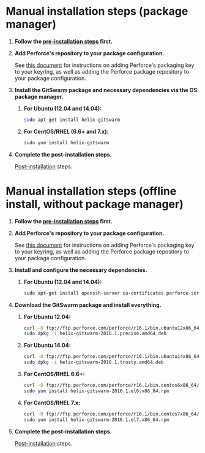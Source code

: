 # Manual installation steps (package manager)

1.  **Follow the [pre-installation steps](README.md) first.**

1.  **Add Perforce's repository to your package configuration.**

    See [this document](https://www.perforce.com/perforce-packages) for
    instructions on adding Perforce's packaging key to your keyring, as well
    as adding the Perforce package repository to your package configuration.

1.  **Install the GitSwarm package and necessary dependencies via the OS
    package manager.**

    1.  **For Ubuntu (12.04 and 14.04):**

        ```bash
        sudo apt-get install helix-gitswarm
        ```

    1.  **For CentOS/RHEL (6.6+ and 7.x):**

        ```bash
        sudo yum install helix-gitswarm
        ```

1.  **Complete the post-installation steps.**

    [Post-installation](README.md#post-installation) steps.

# Manual installation steps (offline install, without package manager)

1.  **Follow the [pre-installation steps](README.md) first.**

1.  **Add Perforce's repository to your package configuration.**

    See [this document](https://www.perforce.com/perforce-packages) for
    instructions on adding Perforce's packaging key to your keyring, as well
    as adding the Perforce package repository to your package configuration.

1.  **Install and configure the necessary dependencies.**

    1.  **For Ubuntu (12.04 and 14.04):**

        ```bash
        sudo apt-get install openssh-server ca-certificates perforce-server helix-git-fusion-base
        ```

1.  **Download the GitSwarm package and install everything.**

    1.  **For Ubuntu 12.04:**

        ```bash
        curl -O ftp://ftp.perforce.com/perforce/r16.1/bin.ubuntu12x86_64/helix-gitswarm-2016.1.precise.amd64.deb
        sudo dpkg -i helix-gitswarm-2016.1.precise.amd64.deb
        ```

    1.  **For Ubuntu 14.04:**

        ```bash
        curl -O ftp://ftp.perforce.com/perforce/r16.1/bin.ubuntu14x86_64/helix-gitswarm-2016.1.trusty.amd64.deb
        sudo dpkg -i helix-gitswarm-2016.1.trusty.amd64.deb
        ```

    1.  **For CentOS/RHEL 6.6+:**

        ```bash
        curl -O ftp://ftp.perforce.com/perforce/r16.1/bin.centos6x86_64/helix-gitswarm-2016.1.el6.x86_64.rpm
        sudo yum install helix-gitswarm-2016.1.el6.x86_64.rpm
        ```

    1.  **For CentOS/RHEL 7.x:**

        ```bash
        curl -O ftp://ftp.perforce.com/perforce/r16.1/bin.centos7x86_64/helix-gitswarm-2016.1.el7.x86_64.rpm
        sudo yum install helix-gitswarm-2016.1.el7.x86_64.rpm
        ```

1.  **Complete the post-installation steps.**

    [Post-installation](README.md#post-installation) steps.
